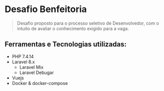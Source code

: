 # Desafio Benfeitoria

> Desafio proposto para o processo seletivo de Desenvolvedor, com o intuito de avaliar o conhecimento exigido para a vaga.

## Ferramentas e Tecnologias utilizadas:

- PHP 7.4.14 
- Laravel 8.x
  - Laravel Mix
  - Laravel Debugar
- Vuejs
- Docker & docker-compose

